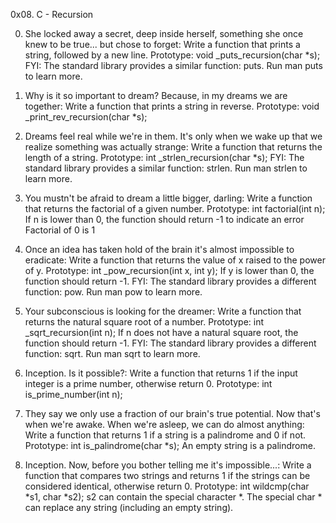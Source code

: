 0x08. C - Recursion

0. She locked away a secret, deep inside herself, something she once knew to be true... but chose to forget: 
Write a function that prints a string, followed by a new line. 
Prototype: void _puts_recursion(char *s); 
FYI: The standard library provides a similar function: puts. Run man puts to learn more. 

1. Why is it so important to dream? Because, in my dreams we are together: 
Write a function that prints a string in reverse. 
Prototype: void _print_rev_recursion(char *s); 

2. Dreams feel real while we're in them. It's only when we wake up that we realize something was actually strange: 
Write a function that returns the length of a string. 
Prototype: int _strlen_recursion(char *s); 
FYI: The standard library provides a similar function: strlen. Run man strlen to learn more. 

3. You mustn't be afraid to dream a little bigger, darling: 
Write a function that returns the factorial of a given number. 
Prototype: int factorial(int n); 
If n is lower than 0, the function should return -1 to indicate an error 
Factorial of 0 is 1 

4. Once an idea has taken hold of the brain it's almost impossible to eradicate: 
Write a function that returns the value of x raised to the power of y. 
Prototype: int _pow_recursion(int x, int y); 
If y is lower than 0, the function should return -1. 
FYI: The standard library provides a different function: pow. Run man pow to learn more. 

5. Your subconscious is looking for the dreamer: 
Write a function that returns the natural square root of a number. 
Prototype: int _sqrt_recursion(int n); 
If n does not have a natural square root, the function should return -1. 
FYI: The standard library provides a different function: sqrt. Run man sqrt to learn more. 

6. Inception. Is it possible?: 
Write a function that returns 1 if the input integer is a prime number, otherwise return 0. 
Prototype: int is_prime_number(int n); 

7. They say we only use a fraction of our brain's true potential. Now that's when we're awake. When we're asleep, we can do almost anything: 
Write a function that returns 1 if a string is a palindrome and 0 if not. 
Prototype: int is_palindrome(char *s); 
An empty string is a palindrome. 

8. Inception. Now, before you bother telling me it's impossible...: 
Write a function that compares two strings and returns 1 if the strings can be considered identical, otherwise return 0. 
Prototype: int wildcmp(char *s1, char *s2); 
s2 can contain the special character *. 
The special char * can replace any string (including an empty string).
